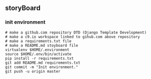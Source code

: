 
## storyBoard

### init environment

    # make a github.com repository DTD (Django Template Development)
    # make a c9.io workspace linked to gihub.com above repository
    # make a requirements.txt file
    # make a README.md stoyboard file
    virtualenv $HOME/.environment
    source $HOME/.env/bin/activate
    pip install -r requirements.txt
    git add README.md requirements.txt
    git commit -m "Init environment."
    git push -u origin master
